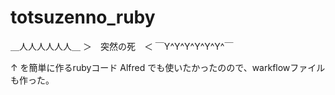# totsuzenno_ruby

＿人人人人人人＿
＞　突然の死　＜
￣Y^Y^Y^Y^Y^Y^￣

↑ を簡単に作るrubyコード
Alfred でも使いたかったのので、warkflowファイルも作った。
